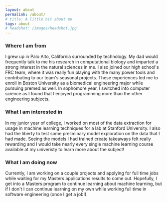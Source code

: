 ```yaml
---
layout: about
permalink: /about/
# title: A little bit about me
tags: about
# headshot: /images/headshot.jpg
---
```


### Where I am from

I grew up in Palo Alto, California surrounded by technology. My dad would frequently talk to me his research in computational biology and imparted a strong interest in the natural sciences in me. I also joined our high school's FRC team, where it was really fun playing with the many power tools and contributing to our team's seasonal projects. These experiences led me to enroll in Boston University as a biomedical engineering major while pursuing premed as well. In sophomore year, I switched into computer science as I found that I enjoyed programming more than the other engineering subjects.

### What I am interested in

In my junior year of college, I worked on most of the data extraction for usage in machine learning techniques for a lab at Stanford University. I also had the liberty to test some preliminary model exploration on the data that I had made. Seeing the models I had trained create takeaways felt really rewarding and I would take nearly every single machine learning course available at my univeristy to learn more about the subject!

### What I am doing now

Currently, I am working on a couple projects and applying for full time jobs while waiting for my Masters applications results to come out. Hopefully, I get into a Masters program to continue learning about machine learning, but if I don't I can continue learning on my own while working full time in software engineering (once I get a job!).
